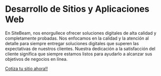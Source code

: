 # Desarrollo de Sitios y Aplicaciones Web
En SiteBeam, nos enorgullece ofrecer soluciones digitales de alta calidad y completamente probadas. Nos enfocamos en la calidad y la atención al detalle para siempre entregar soluciones digitales que superen las expectativas de nuestros clientes. Nuestra dedicación a la satisfacción del cliente significa que siempre estamos listos para ayudarlo a alcanzar sus objetivos de negocios en línea.

[Cotiza tu sitio ahora!!](https://wa.link/hr3qh2)